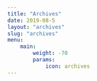 ```yaml
---
title: "Archives"
date: 2019-08-5
layout: "archives"
slug: "archives"
menu:
    main:
        weight: -70
        params: 
            icon: archives
---
```

